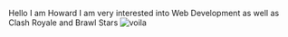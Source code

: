 Hello I am Howard I am very interested into Web Development as well as Clash Royale and Brawl Stars
![voila](https://user-images.githubusercontent.com/122647530/212423619-92b7649a-dd04-4ffb-abae-2927c48393d9.jpg)

